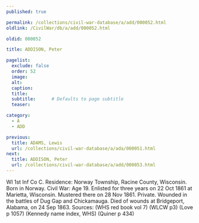 ```yaml
---
published: true

permalink: /collections/civil-war-database/a/add/000052.html
oldlink: /CivilWar/db/a/add/000052.html

oldid: 000052

title: ADDISON, Peter

pagelist:
  exclude: false
  order: 52
  image: 
  alt:
  caption:
  title:
  subtitle:      # Defaults to page subtitle
  teaser:

category: 
  - A 
  - ADD

previous:
  title: ADAMS, Lewis
  url: /collections/civil-war-database/a/ada/000051.html  
next:
  title: ADDISON, Peter
  url: /collections/civil-war-database/a/add/000053.html   
---
```

WI 1st Inf Co C. Residence: Norway Township, Racine County, Wisconsin. Born in Norway. Civil War: Age 19. Enlisted for three years on 22 Oct 1861 at Marietta, Wisconsin. Mustered there on 28 Nov 1861. Private. Wounded in the battles of Dug Gap and Chickamauga. Died of wounds at Bridgeport, Alabama, on 24 Sep 1863. Sources: (WHS red book vol 7) (WLCW p3) (Love p 1057) (Kennedy name index, WHS) (Quiner p 434)